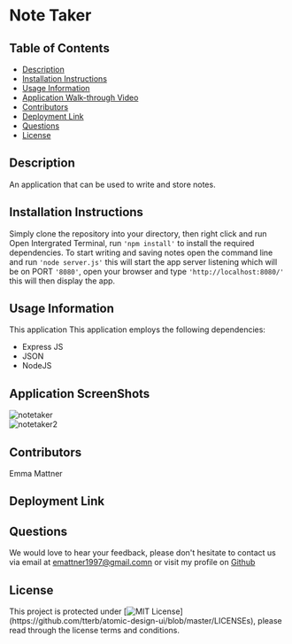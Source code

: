# Note Taker

## Table of Contents

* [Description](#description)
* [Installation Instructions](#installation-instructions)
* [Usage Information](#usage-information)
* [Application Walk-through Video](#Application-Walk-through-Video)
* [Contributors](#contributors)
* [Deployment Link](#deployment-link)
* [Questions](#questions)
* [License](#license)

## Description 

An application that can be used to write and store notes.

## Installation Instructions
Simply clone the repository into your directory, then right click and run Open Intergrated Terminal, run ``'npm install'`` to install the required dependencies. To start writing and saving notes open the command line and run ``'node server.js'`` this will start the app server listening which will be on PORT ``'8080'``, open your browser and type ``'http://localhost:8080/'`` this will then display the app. 

## Usage Information
This application This application employs the following dependencies:
 * Express JS
 * JSON
 * NodeJS

## Application ScreenShots
![notetaker](https://user-images.githubusercontent.com/78684306/124088873-88322480-da92-11eb-9481-60ee987d748d.png)
<br>
![notetaker2](https://user-images.githubusercontent.com/78684306/124088838-7f415300-da92-11eb-892c-93f55dcf61c0.png)



## Contributors
Emma Mattner


## Deployment Link


## Questions
We would love to hear your feedback, please don't hesitate to contact us via email at [emattner1997@gmail.comn](mailto;emattner1997@gmail.com) or visit my profile on [Github](https://github.com/emmattner) 
        
## License
This project is protected under [![MIT License](https://img.shields.io/apm/l/atomic-design-ui.svg?)](https://github.com/tterb/atomic-design-ui/blob/master/LICENSEs), please read through the license terms and conditions.
